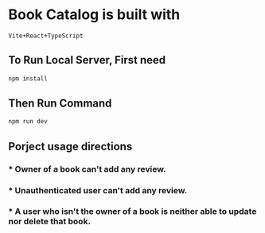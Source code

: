 # Book Catalog is built with

```plaintext
Vite+React+TypeScript
```

## To Run Local Server, First need

```bash
npm install
```

## Then Run Command

```bash
npm run dev
```

## Porject usage directions

### \* Owner of a book can't add any review.

### \* Unauthenticated user can't add any review.

### \* A user who isn't the owner of a book is neither able to update nor delete that book.
